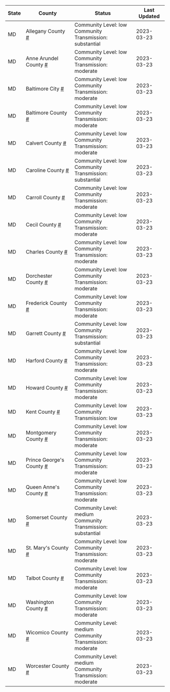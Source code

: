 State | County | Status | Last Updated
--- | --- | --- | --- 
MD | Allegany County <a href="#allegany_county">#</a> | <a name="allegany_county"></a>Community Level: low<br/>Community Transmission: substantial | 2023-03-23
MD | Anne Arundel County <a href="#anne_arundel_county">#</a> | <a name="anne_arundel_county"></a>Community Level: low<br/>Community Transmission: moderate | 2023-03-23
MD | Baltimore City <a href="#baltimore_city">#</a> | <a name="baltimore_city"></a>Community Level: low<br/>Community Transmission: moderate | 2023-03-23
MD | Baltimore County <a href="#baltimore_county">#</a> | <a name="baltimore_county"></a>Community Level: low<br/>Community Transmission: moderate | 2023-03-23
MD | Calvert County <a href="#calvert_county">#</a> | <a name="calvert_county"></a>Community Level: low<br/>Community Transmission: moderate | 2023-03-23
MD | Caroline County <a href="#caroline_county">#</a> | <a name="caroline_county"></a>Community Level: low<br/>Community Transmission: substantial | 2023-03-23
MD | Carroll County <a href="#carroll_county">#</a> | <a name="carroll_county"></a>Community Level: low<br/>Community Transmission: moderate | 2023-03-23
MD | Cecil County <a href="#cecil_county">#</a> | <a name="cecil_county"></a>Community Level: low<br/>Community Transmission: moderate | 2023-03-23
MD | Charles County <a href="#charles_county">#</a> | <a name="charles_county"></a>Community Level: low<br/>Community Transmission: moderate | 2023-03-23
MD | Dorchester County <a href="#dorchester_county">#</a> | <a name="dorchester_county"></a>Community Level: low<br/>Community Transmission: moderate | 2023-03-23
MD | Frederick County <a href="#frederick_county">#</a> | <a name="frederick_county"></a>Community Level: low<br/>Community Transmission: moderate | 2023-03-23
MD | Garrett County <a href="#garrett_county">#</a> | <a name="garrett_county"></a>Community Level: low<br/>Community Transmission: substantial | 2023-03-23
MD | Harford County <a href="#harford_county">#</a> | <a name="harford_county"></a>Community Level: low<br/>Community Transmission: moderate | 2023-03-23
MD | Howard County <a href="#howard_county">#</a> | <a name="howard_county"></a>Community Level: low<br/>Community Transmission: moderate | 2023-03-23
MD | Kent County <a href="#kent_county">#</a> | <a name="kent_county"></a>Community Level: low<br/>Community Transmission: low | 2023-03-23
MD | Montgomery County <a href="#montgomery_county">#</a> | <a name="montgomery_county"></a>Community Level: low<br/>Community Transmission: moderate | 2023-03-23
MD | Prince George's County <a href="#prince_george's_county">#</a> | <a name="prince_george's_county"></a>Community Level: low<br/>Community Transmission: moderate | 2023-03-23
MD | Queen Anne's County <a href="#queen_anne's_county">#</a> | <a name="queen_anne's_county"></a>Community Level: low<br/>Community Transmission: moderate | 2023-03-23
MD | Somerset County <a href="#somerset_county">#</a> | <a name="somerset_county"></a>Community Level: medium<br/>Community Transmission: substantial | 2023-03-23
MD | St. Mary's County <a href="#st._mary's_county">#</a> | <a name="st._mary's_county"></a>Community Level: low<br/>Community Transmission: moderate | 2023-03-23
MD | Talbot County <a href="#talbot_county">#</a> | <a name="talbot_county"></a>Community Level: low<br/>Community Transmission: moderate | 2023-03-23
MD | Washington County <a href="#washington_county">#</a> | <a name="washington_county"></a>Community Level: low<br/>Community Transmission: moderate | 2023-03-23
MD | Wicomico County <a href="#wicomico_county">#</a> | <a name="wicomico_county"></a>Community Level: medium<br/>Community Transmission: moderate | 2023-03-23
MD | Worcester County <a href="#worcester_county">#</a> | <a name="worcester_county"></a>Community Level: medium<br/>Community Transmission: moderate | 2023-03-23

